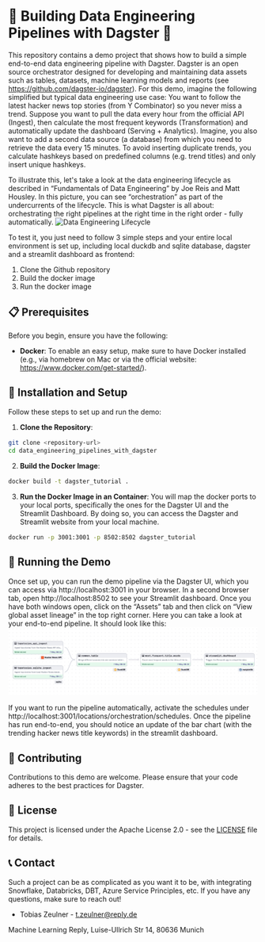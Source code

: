 # 🚀 Building Data Engineering Pipelines with Dagster 🚀

This repository contains a demo project that shows how to build a simple end-to-end data engineering pipeline with Dagster. Dagster is an open source orchestrator designed for developing and maintaining data assets such as tables, datasets, machine learning models and reports (see https://github.com/dagster-io/dagster).
For this demo, imagine the following simplified but typical data engineering use case:
You want to follow the latest hacker news top stories (from Y Combinator) so you never miss a trend. Suppose you want to pull the data every hour from the official API (Ingest), then calculate the most frequent keywords (Transformation) and automatically update the dashboard (Serving + Analytics). 
Imagine, you also want to add a second data source (a database) from which you need to retrieve the data every 15 minutes. To avoid inserting duplicate trends, you calculate hashkeys based on predefined columns (e.g. trend titles) and only insert unique hashkeys.


To illustrate this, let's take a look at the data engineering lifecycle as described in “Fundamentals of Data Engineering” by Joe Reis and Matt Housley. In this picture, you can see “orchestration” as part of the undercurrents of the lifecycle. This is what Dagster is all about: orchestrating the right pipelines at the right time in the right order - fully automatically.
![Data Engineering Lifecycle](https://d15shllkswkct0.cloudfront.net/wp-content/blogs.dir/1/files/2023/02/dataengineeringlifecyle.png)


To test it, you just need to follow 3 simple steps and your entire local environment is set up, including local duckdb and sqlite database, dagster and a streamlit dashboard as frontend:
1. Clone the Github repository
2. Build the docker image
3. Run the docker image


## 📋 Prerequisites

Before you begin, ensure you have the following:

- **Docker**: To enable an easy setup, make sure to have Docker installed (e.g., via homebrew on Mac or via the official website: https://www.docker.com/get-started/).


## 🔨 Installation and Setup

Follow these steps to set up and run the demo:

1. **Clone the Repository**:
```bash
git clone <repository-url>
cd data_engineering_pipelines_with_dagster
```

2. **Build the Docker Image**:
```bash
docker build -t dagster_tutorial .
```

3. **Run the Docker Image in an Container**:
You will map the docker ports to your local ports, specifically the ones for the Dagster UI and the Streamlit Dashboard. By doing so, you can access the Dagster and Streamlit website from your local machine.
```bash
docker run -p 3001:3001 -p 8502:8502 dagster_tutorial
```

## 🏃 Running the Demo

Once set up, you can run the demo pipeline via the Dagster UI, which you can access via http://localhost:3001 in your browser. In a second browser tab, open http://localhost:8502 to see your Streamlit dashboard.
Once you have both windows open, click on the “Assets” tab and then click on “View global asset lineage” in the top right corner. Here you can take a look at your end-to-end pipeline.
It should look like this:
![Data Engineering Lifecycle](images/demo_data_engineering_pipeline.jpeg)


If you want to run the pipeline automatically, activate the schedules under http://localhost:3001/locations/orchestration/schedules. Once the pipeline has run end-to-end, you should notice an update of the bar chart (with the trending hacker news title keywords) in the streamlit dashboard.

## 🤝 Contributing

Contributions to this demo are welcome. Please ensure that your code adheres to the best practices for Dagster.

## 📜 License

This project is licensed under the Apache License 2.0 - see the [LICENSE](LICENSE) file for details.

## 📞 Contact
Such a project can be as complicated as you want it to be, with integrating Snowflake, Databricks, DBT, Azure Service Principles, etc. If you have any questions, make sure to reach out!

- Tobias Zeulner - t.zeulner@reply.de

Machine Learning Reply,
Luise-Ullrich Str 14,
80636 Munich